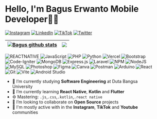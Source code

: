 # Hello, I'm Bagus Erwanto Mobile Developer👋🏻


[![Instagram](https://img.shields.io/badge/Instagram-%23E4405F.svg?logo=Instagram&logoColor=white)](https://www.instagram.com/bagus_64byte/) [![LinkedIn](https://img.shields.io/badge/LinkedIn-%230077B5.svg?logo=linkedin&logoColor=white)](https://www.linkedin.com/in/bagus-erwanto-213243172/) [![TikTok](https://img.shields.io/badge/TikTok-%23000000.svg?logo=TikTok&logoColor=white)](h) [![Twitter](https://img.shields.io/badge/Twitter-%231DA1F2.svg?logo=Twitter&logoColor=white)]() 


 <a href="https://github.com/anuraghazra/github-readme-stats"><img align="center" src="https://github-readme-stats.vercel.app/api?username=volumeee&show_icons=true&include_all_commits=true&theme=github_dark&hide_border=true" alt="Bagus github stats" /></a> | <a href="https://github.com/anuraghazra/github-readme-stats"><img align="center" src="https://github-readme-stats.vercel.app/api/top-langs/?username=volumeee&layout=compact&theme=github_dark&hide_border=true" /></a> |
| ------------- | ------------- |
<p align="center">
      
![REACTNATIVE](https://img.shields.io/badge/react-native-%23F24E1E.svg?style=flat&logo=react&logoColor=white) ![JavaScript](https://img.shields.io/badge/javascript-%23323330.svg?style=flat&logo=javascript&logoColor=%23F7DF1E) ![PHP](https://img.shields.io/badge/php-%23777BB4.svg?style=flat&logo=php&logoColor=white) ![Python](https://img.shields.io/badge/python-3670A0?style=flat&logo=python&logoColor=ffdd54) ![Vercel](https://img.shields.io/badge/vercel-%23000000.svg?style=flat&logo=vercel&logoColor=white) ![Bootstrap](https://img.shields.io/badge/bootstrap-%23563D7C.svg?style=flat&logo=bootstrap&logoColor=white) ![Code-Igniter](https://img.shields.io/badge/CodeIgniter-%23EF4223.svg?style=flat&logo=codeIgniter&logoColor=white) ![MongoDB](https://img.shields.io/badge/mongodb-3DDC84?style=flate&logo=mongoDB&logoColor=white) ![Express.js](https://img.shields.io/badge/express.js-%23404d59.svg?style=flat&logo=express&logoColor=%2361DAFB) ![Laravel](https://img.shields.io/badge/laravel-%23FF2D20.svg?style=flat&logo=laravel&logoColor=white) ![NPM](https://img.shields.io/badge/NPM-%23000000.svg?style=flat&logo=npm&logoColor=white) ![NodeJS](https://img.shields.io/badge/node.js-6DA55F?style=flat&logo=node.js&logoColor=white) ![MySQL](https://img.shields.io/badge/mysql-%2300f.svg?style=flat&logo=mysql&logoColor=white) ![Photoshop](https://aleen42.github.io/badges/src/photoshop.svg) 	![Figma](https://img.shields.io/badge/figma-%23F24E1E.svg?style=flat&logo=figma&logoColor=white) ![Canva](https://img.shields.io/badge/Canva-%2300C4CC.svg?style=flat&logo=Canva&logoColor=white) ![Postman](https://img.shields.io/badge/Postman-FF6C37?style=flat&logo=postman&logoColor=white) ![Arduino](https://img.shields.io/badge/-Arduino-%23Clojure?style=flat&logo=arduino&logoColor=white) ![React](https://img.shields.io/badge/react-%2307405e.svg?style=flat&logo=react&logoColor=white) ![Git](https://img.shields.io/badge/Git-%23EF4223.svg?style=flat&logo=git&logoColor=white) ![Vite](https://img.shields.io/badge/vite-3670A0?style=flat&logo=vite&logoColor=ffdd54) ![Android Studio](https://img.shields.io/badge/Android-3DDC84?style=flate&logo=android&logoColor=white)
  
</p>
  



- 🔭 I’m currently studying **Software Engineering** at Duta Bangsa University
- 🌱 I’m currently learning **React Native**, **Kotlin** and **Flutter**
- ⚙️ Mastering: `.js`,`.css`,`.kotlin`,`.react native`
- 👯 I’m looking to collaborate on **Open Source** projects
- 💬 I'm mostly active with in the **Instagram**, **TikTok** and **Youtube** communities
